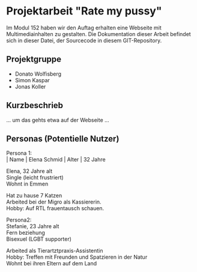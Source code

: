# Projektarbeit "Rate my pussy"
Im Modul 152 haben wir den Auftag erhalten eine Webseite mit Multimediainhalten zu gestalten. Die Dokumentation dieser Arbeit befindet sich in dieser Datei, der Sourcecode in diesem GIT-Repository.

## Projektgruppe
* Donato Wolfisberg  
* Simon Kaspar  
* Jonas Koller  

## Kurzbeschrieb
... um das gehts etwa auf der Webseite ...  

## Personas (Potentielle Nutzer)
Persona 1:  
| Name          | Elena Schmid
| Alter         | 32 Jahre

Elena, 32 Jahre alt  
Single (leicht frustriert)  
Wohnt in Emmen  

Hat zu hause 7 Katzen  
Arbeited bei der Migro als Kassiererin.  
Hobby: Auf RTL frauentausch schauen.  

Persona2:  
Stefanie, 23 Jahre alt  
Fern beziehung  
Bisexuel (LGBT supporter)

Arbeited als Tierartztpraxis-Assistentin  
Hobby: Treffen mit Freunden und Spatzieren in der Natur  
Wohnt bei ihren Eltern auf dem Land  


